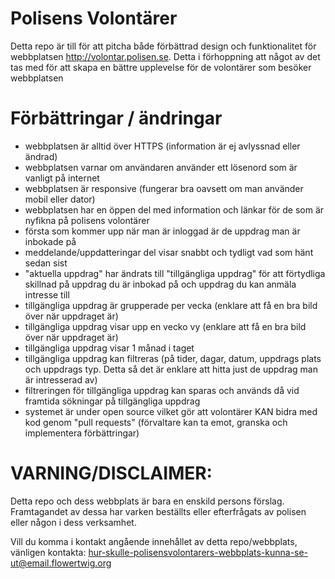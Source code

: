 # Polisens Volontärer
Detta repo är till för att pitcha både förbättrad design och funktionalitet för webbplatsen http://volontar.polisen.se.
Detta i förhoppning att något av det tas med för att skapa en bättre upplevelse för de volontärer som besöker webbplatsen

# Förbättringar / ändringar

* webbplatsen är alltid över HTTPS (information är ej avlyssnad eller ändrad) 
* webbplatsen varnar om användaren använder ett lösenord som är vanligt på internet
* webbplatsen är responsive (fungerar bra oavsett om man använder mobil eller dator) 
* webbplatsen har en öppen del med information och länkar för de som är nyfikna på polisens volontärer
* första som kommer upp när man är inloggad är de uppdrag man är inbokade på
* meddelande/uppdatteringar del visar snabbt och tydligt vad som hänt sedan sist
* "aktuella uppdrag" har ändrats till "tillgängliga uppdrag" för att förtydliga skillnad på uppdrag du är inbokad på och uppdrag du kan anmäla intresse till
* tillgängliga uppdrag är grupperade per vecka (enklare att få en bra bild över när uppdraget är)
* tillgängliga uppdrag visar upp en vecko vy (enklare att få en bra bild över när uppdraget är)
* tillgängliga uppdrag visar 1 månad i taget
* tillgängliga uppdrag kan filtreras (på tider, dagar, datum, uppdrags plats och uppdrags typ. Detta så det är enklare att hitta just de uppdrag man är intresserad av)
* filtreringen för tillgängliga uppdrag kan sparas och används då vid framtida sökningar på tillgängliga uppdrag
* systemet är under open source vilket gör att volontärer KAN bidra med kod genom "pull requests" (förvaltare kan ta emot, granska och implementera förbättringar) 



# VARNING/DISCLAIMER:
Detta repo och dess webbplats är bara en enskild persons förslag. 
Framtagandet av dessa har varken beställts eller efterfrågats av polisen eller någon i dess verksamhet.

Vill du komma i kontakt angående innehållet av detta repo/webbplats, vänligen kontakta: hur-skulle-polisensvolontarers-webbplats-kunna-se-ut@email.flowertwig.org
